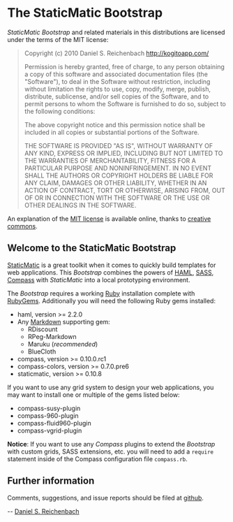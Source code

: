 # The StaticMatic Bootstrap

*StaticMatic Bootstrap* and related materials in this distributions are licensed
under the terms of the MIT license:

> Copyright (c) 2010 Daniel S. Reichenbach <http://kogitoapp.com/>
>
> Permission is hereby granted, free of charge, to any person obtaining a copy
> of this software and associated documentation files (the "Software"), to deal
> in the Software without restriction, including without limitation the rights
> to use, copy, modify, merge, publish, distribute, sublicense, and/or sell
> copies of the Software, and to permit persons to whom the Software is
> furnished to do so, subject to the following conditions:
>
> The above copyright notice and this permission notice shall be included in
> all copies or substantial portions of the Software.
>
> THE SOFTWARE IS PROVIDED "AS IS", WITHOUT WARRANTY OF ANY KIND, EXPRESS OR
> IMPLIED, INCLUDING BUT NOT LIMITED TO THE WARRANTIES OF MERCHANTABILITY,
> FITNESS FOR A PARTICULAR PURPOSE AND NONINFRINGEMENT. IN NO EVENT SHALL THE
> AUTHORS OR COPYRIGHT HOLDERS BE LIABLE FOR ANY CLAIM, DAMAGES OR OTHER
> LIABILITY, WHETHER IN AN ACTION OF CONTRACT, TORT OR OTHERWISE, ARISING FROM,
> OUT OF OR IN CONNECTION WITH THE SOFTWARE OR THE USE OR OTHER DEALINGS IN
> THE SOFTWARE.

An explanation of the [MIT license](http://creativecommons.org/licenses/MIT/)
is available online, thanks to [creative commons](http://creativecommons.org).

## Welcome to the StaticMatic Bootstrap

[StaticMatic](http://www.staticmatic.net) is a great toolkit when it comes to
quickly build templates for web applications.  This *Bootstrap* combines the
powers of [HAML](http://haml-lang.com), [SASS](http://sass-lang.com),
[Compass](http://compass-style.org) with *StaticMatic* into a local prototyping
environment.

The *Bootstrap* requires a working [Ruby](http://ruby-lang.com) installation
complete with [RubyGems](http://rubygems.org).  Additionally you will need the
following Ruby gems installed:

 * haml, version >= 2.2.0
 * Any [Markdown](http://daringfireball.net/projects/markdown) supporting gem:
   * RDiscount
   * RPeg-Markdown
   * Maruku (*recommended*)
   * BlueCloth
 * compass, version >= 0.10.0.rc1
 * compass-colors, version >= 0.7.0.pre6
 * staticmatic, version >= 0.10.8

If you want to use any grid system to design your web applications, you may
want to install one or multiple of the gems listed below:

 * compass-susy-plugin
 * compass-960-plugin
 * compass-fluid960-plugin
 * compass-vgrid-plugin

**Notice**: If you want to use any *Compass* plugins to extend the *Bootstrap*
with custom grids, SASS extensions, etc. you will need to add a `require`
statement inside of the Compass configuration file `compass.rb`.

## Further information

Comments, suggestions, and issue reports should be filed at [github](http://github.com/).

 -- [Daniel S. Reichenbach](mailto:daniel.s.reichenbach@mac.com?subject=StaticMatic)

